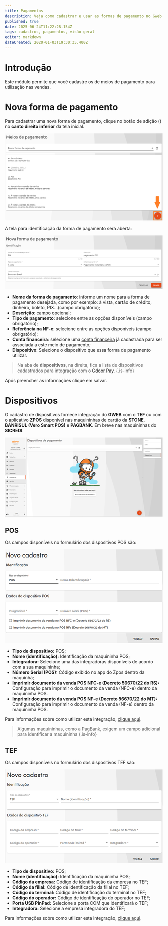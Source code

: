```yaml
---
title: Pagamentos
description: Veja como cadastrar e usar as formas de pagamento no Gweb
published: true
date: 2025-06-24T11:22:28.154Z
tags: cadastros, pagamentos, visão geral
editor: markdown
dateCreated: 2020-01-03T19:30:35.400Z
---
```


# Introdução

Este módulo permite que você cadastre os de meios de pagamento para utilização nas vendas.

# Nova forma de pagamento

Para cadastrar uma nova forma de pagamento, clique no botão de adição (<em class="mdi mdi-plus"></em>) no **canto direito inferior** da tela inicial.

![listagem.png](/cadastros/pagamentos/nova_forma_pagamento.png)

A tela para identificação da forma de pagamento será aberta:

![nova forma pagamento.png](/cadastros/pagamentos/forma_pagamento.png)

- **Nome da forma de pagamento**: informe um nome para a forma de pagamento desejada, como por exemplo: à vista, cartão de crédito, dinheiro, boleto, PIX...(campo obrigatório);
- **Descrição**: campo opcional;
- **Tipo de pagamento**: selecione entre as opções disponíveis (campo obrigatório);
- **Referência na NF-e**: selecione entre as opções disponíveis (campo obrigatório);
- **Conta financeira**: selecione uma [conta financeira](/financeiro/contas) já cadastrada para ser associada a este meio de pagamento;
- **Dispositivo**: Selecione o dispositivo que essa forma de pagamento utilizar.

> Na aba de **dispositivos**, na direita, fica a lista de dispositivos cadastrados para integração com o [Gdoor Pay](/ferramentas/integracoes/gdoorpay).
{.is-info}

Após preencher as informações clique em <span class="mat-button mat-accent mdi"> salvar</span>.

# Dispositivos

O cadastro de dispositivos fornece integração do **GWEB** com o **TEF** ou com o aplicativo **ZPOS** disponível nas maquininhas de cartão da **STONE**, **BANRISUL (Vero Smart POS)** e **PAGBANK**. Em breve nas maquininhas do **SICREDI**.


![cad-dispositivo01.png](/config/ferramentas/cad-dispositivo01.png)

## POS

Os campos disponíveis no formulário dos dispositivos POS são:

![Formulário POS](/cadastros/pagamentos/form_pos.png)

- **Tipo de dispositivo:** POS;
- **Nome (identificação):** Identificação da maquininha POS;
- **Integradora:** Selecione uma das integradoras disponíveis de acordo com a sua maquininha;
- **Número Serial (POS):** Código exibido no app do Zpos dentro da maquinha;
- **Imprimir documento da venda POS NFC-e (Decreto 56670/22 do RS):** Configuração para imprimir o documento da venda (NFC-e) dentro da maquininha POS.
- **Imprimir documento da venda POS NF-e (Decreto 56670/22 do MT):** Configuração para imprimir o documento da venda (NF-e) dentro da maquininha POS.

Para informações sobre como utilizar esta integração, [clique aqui](/pt-br/tutoriais/zpos).

> Algumas maquininhas, como a PagBank, exigem um campo adicional para identificar a maquininha 
{.is-info}

## TEF
Os campos disponíveis no formulário dos dispositivos TEF são:

![Formulário TEF](/cadastros/pagamentos/form_tef.png)

- **Tipo de dispositivo:** POS;
- **Nome (identificação):** Identificação da maquininha POS;
- **Código da empresa:** Código de identificação da empresa no TEF;
- **Código da filial:** Código de identificação da filial no TEF;
- **Código do terminal:** Código de identificação do terminal no TEF;
- **Código do operador:** Código de identificação do operador no TEF;
- **Porta USB PinPad:** Selecione a porta COM que identificará o TEF;
- **Integradora:** Selecione a empresa integradora do TEF;

Para informações sobre como utilizar esta integração, [clique aqui](/pt-br/tutoriais/tef-no-gweb).



